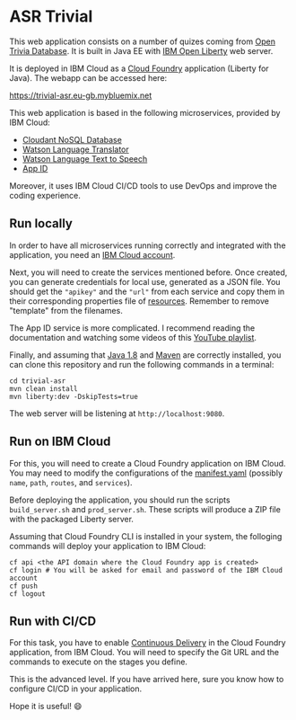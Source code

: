 # ASR Trivial

This web application consists on a number of quizes coming from [Open Trivia Database](https://opentdb.com). It is built in Java EE with [IBM Open Liberty](https://openliberty.io) web server.

It is deployed in IBM Cloud as a [Cloud Foundry](https://www.ibm.com/cloud/cloud-foundry) application (Liberty for Java). The webapp can be accessed here:

https://trivial-asr.eu-gb.mybluemix.net

This web application is based in the following microservices, provided by IBM Cloud:

- [Cloudant NoSQL Database](https://www.ibm.com/cloud/cloudant)
- [Watson Language Translator](https://www.ibm.com/cloud/watson-language-translator)
- [Watson Language Text to Speech](https://www.ibm.com/cloud/watson-text-to-speech)
- [App ID](https://www.ibm.com/cloud/app-id)

Moreover, it uses IBM Cloud CI/CD tools to use DevOps and improve the coding experience.

## Run locally

In order to have all microservices running correctly and integrated with the application, you need an [IBM Cloud account](https://cloud.ibm.com/login).

Next, you will need to create the services mentioned before. Once created, you can generate credentials for local use, generated as a JSON file. You should get the `"apikey"` and the `"url"` from each service and copy them in their corresponding properties file of [resources](src/main/resources). Remember to remove "template" from the filenames.

The App ID service is more complicated. I recommend reading the documentation and watching some videos of this [YouTube playlist](https://www.youtube.com/playlist?list=PLbAYXkuqwrX2WLQqR0LUtjT77d4hisvfK).

Finally, and assuming that [Java 1.8](https://www.oracle.com/java/technologies/javase/javase-jdk8-downloads.html) and [Maven](https://maven.apache.org/download.cgi) are correctly installed, you can clone this repository and run the following commands in a terminal:

```
cd trivial-asr
mvn clean install
mvn liberty:dev -DskipTests=true
```

The web server will be listening at `http://localhost:9080`.

## Run on IBM Cloud

For this, you will need to create a Cloud Foundry application on IBM Cloud. You may need to modify the configurations of the [manifest.yaml](manifest.yaml) (possibly `name`, `path`, `routes`, and `services`).

Before deploying the application, you should run the scripts `build_server.sh` and `prod_server.sh`. These scripts will produce a ZIP file with the packaged Liberty server.

Assuming that Cloud Foundry CLI is installed in your system, the folloging commands will deploy your application to IBM Cloud:

```
cf api <the API domain where the Cloud Foundry app is created>
cf login # You will be asked for email and password of the IBM Cloud account
cf push
cf logout
```

## Run with CI/CD

For this task, you have to enable [Continuous Delivery](https://www.ibm.com/cloud/continuous-delivery) in the Cloud Foundry application, from IBM Cloud. You will need to specify the Git URL and the commands to execute on the stages you define.

This is the advanced level. If you have arrived here, sure you know how to configure CI/CD in your application.

Hope it is useful! :smile:
